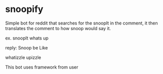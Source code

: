 # snoopify
Simple bot for reddit that searches for the snoopIt in the comment, it then translates the comment 
to how snoop would say it. 

ex.
snoopIt whats up 

reply: Snoop be Like 

whatizzle upizzle



This bot uses framework from user 